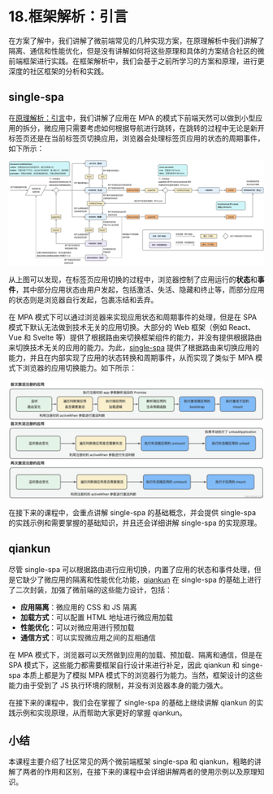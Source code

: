 # 18.框架解析：引言

在方案了解中，我们讲解了微前端常见的几种实现方案，在原理解析中我们讲解了隔离、通信和性能优化，但是没有讲解如何将这些原理和具体的方案结合社区的微前端框架进行实践。在框架解析中，我们会基于之前所学习的方案和原理，进行更深度的社区框架的分析和实践。

## single-spa

在[原理解析：引言](https://juejin.cn/book/7258893482318626868/section/7259192824322031631#heading-0)中，我们讲解了应用在 MPA 的模式下前端天然可以做到小型应用的拆分，微应用只需要考虑如何根据导航进行跳转，在跳转的过程中无论是新开标签页还是在当前标签页切换应用，浏览器会处理标签页应用的状态的周期事件，如下所示：

![](./images/c2722cc0ab951b1c275ca87d658571ac.png)

从上图可以发现，在标签页应用切换的过程中，浏览器控制了应用运行的**状态**和**事件**，其中部分应用状态由用户发起，包括激活、失活、隐藏和终止等，而部分应用的状态则是浏览器自行发起，包裹冻结和丢弃。

在 MPA 模式下可以通过浏览器来实现应用状态和周期事件的处理，但是在 SPA 模式下默认无法做到技术无关的应用切换。大部分的 Web 框架（例如 React、Vue 和 Svelte 等）提供了根据路由来切换框架组件的能力，并没有提供根据路由来切换技术无关的应用的能力。为此，[single-spa](https://single-spa.js.org/) 提供了根据路由来切换应用的能力，并且在内部实现了应用的状态转换和周期事件，从而实现了类似于 MPA 模式下浏览器的应用切换能力。如下所示：

![yuque_diagram (13)_副本.jpg](./images/a63a136cdde3166f183dc2ee8ffbedec.png)

在接下来的课程中，会重点讲解 single-spa 的基础概念，并会提供 single-spa 的实践示例和需要掌握的基础知识，并且还会详细讲解 single-spa 的实现原理。


## qiankun

尽管 single-spa 可以根据路由进行应用切换，内置了应用的状态和事件处理，但是它缺少了微应用的隔离和性能优化功能，[qiankun](https://qiankun.umijs.org/zh) 在 single-spa 的基础上进行了二次封装，加强了微前端的这些能力设计，包括：

- **应用隔离**：微应用的 CSS 和 JS 隔离
- **加载方式**：可以配置 HTML 地址进行微应用加载
- **性能优化**：可以对微应用进行预加载
- **通信方式**：可以实现微应用之间的互相通信


在 MPA 模式下，浏览器可以天然做到应用的加载、预加载、隔离和通信，但是在 SPA 模式下，这些能力都需要框架自行设计来进行补足，因此 qiankun 和 singe-spa 本质上都是为了模拟 MPA 模式下的浏览器行为能力。当然，框架设计的这些能力由于受到了 JS 执行环境的限制，并没有浏览器本身的能力强大。

在接下来的课程中，我们会在掌握了 single-spa 的基础上继续讲解 qiankun 的实践示例和实现原理，从而帮助大家更好的掌握 qiankun。


## 小结

本课程主要介绍了社区常见的两个微前端框架 single-spa 和 qiankun，粗略的讲解了两者的作用和区别，在接下来的课程中会详细讲解两者的使用示例以及原理知识。